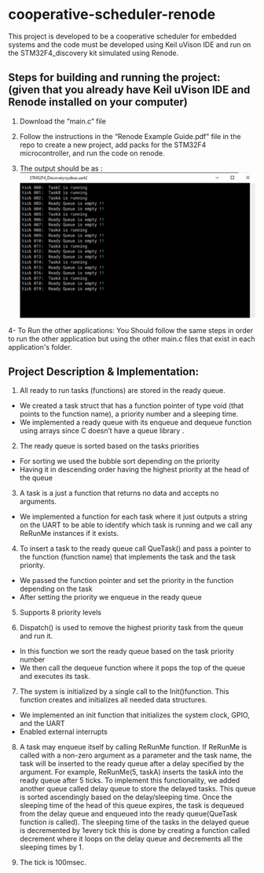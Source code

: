 # cooperative-scheduler-renode
This project is developed to be a cooperative scheduler for embedded systems and the code must be developed using Keil uVison IDE and run on the STM32F4_discovery kit simulated using Renode. 

## Steps for building and running the project:							<br/>	(given that you already have Keil uVison IDE and Renode installed on your computer)<br/>

1. Download the “main.c” file <br/>

2. Follow the instructions in the “Renode Example Guide.pdf” file in the repo to create a new project, add packs for the STM32F4 microcontroller, and run the code on renode.  <br/>

3. The output should be as :<br/>
![OutputImage](https://github.com/ahmed-emad1/cooperative-scheduler-renode/blob/main/app1.png)

4- To Run the other applications: You Should follow the same steps in order to run the other application but using the other main.c files that exist in each application's folder. 

## Project Description & Implementation:			
1. All ready to run tasks (functions) are stored in the ready queue. 
 * We created a task struct that has a function pointer of type void (that points to the function name), a priority number and a sleeping time. 
 * We implemented a ready queue with its enqueue and dequeue function using arrays since C doesn’t have a queue library . 
 
2. The ready queue is sorted based on the tasks priorities 
* For sorting we used the bubble sort depending on the priority 
* Having it in descending order having the highest priority at the head of the queue

3. A task is a just a function that returns no data and accepts no arguments. 
* We implemented a function for each task where it just outputs a string on the UART to be able to identify which task is running and we call any ReRunMe instances if it exists.

4. To insert a task to the ready queue call QueTask() and pass a pointer to the function (function name) that implements the task and the task priority. 
* We passed the function pointer and set the priority in the function depending on the task
* After setting the priority we enqueue in the ready queue

5. Supports 8 priority levels 

6. Dispatch() is used to remove the highest priority task from the queue and run it. 
* In this function we sort the ready queue based on the task priority number 
* We then call the dequeue function where it pops the top of the queue and executes its task. 

7. The system is initialized by a single call to the Init()function. This function creates and initializes all needed data structures. 
* We implemented an init function that initializes the system clock, GPIO, and the UART
* Enabled external interrupts 

8. A task may enqueue itself by calling ReRunMe function. If ReRunMe  is called with a non-zero argument as a parameter and the task name, the task will be inserted to the ready queue after a delay specified by the argument. For example, ReRunMe(5, taskA) inserts the taskA into the ready queue after 5 ticks. To implement this functionality, we added another queue called delay queue to store the delayed tasks. This queue is sorted ascendingly based on the delay/sleeping time. Once the sleeping time of the head of this queue expires, the task is dequeued from the delay queue and enqueued into the ready queue(QueTask function is called). The sleeping time of the tasks in the delayed queue is decremented by 1every tick this is done by creating a function called decrement where it loops on the delay queue and decrements all the sleeping times by 1. 

9. The tick is 100msec.



 
